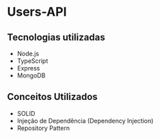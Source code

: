 # Users-API

## Tecnologias utilizadas

* Node.js
* TypeScript
* Express
* MongoDB


## Conceitos Utilizados
* SOLID
* Injeção de Dependência (Dependency Injection)
* Repository Pattern

